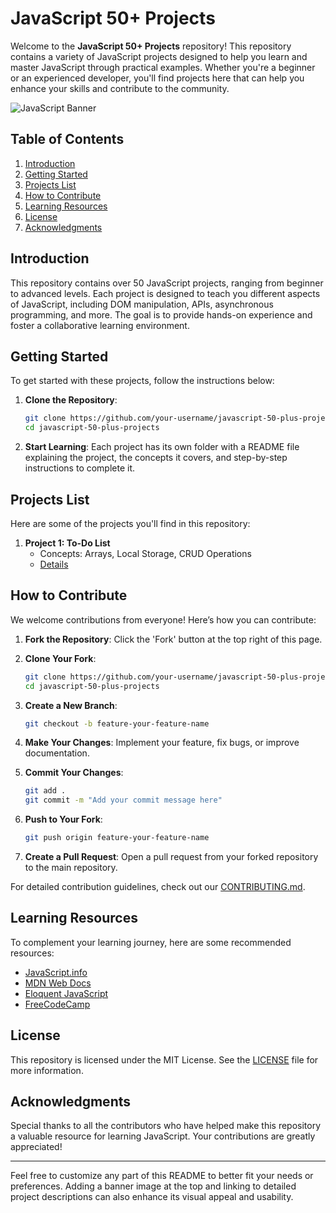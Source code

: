
# JavaScript 50+ Projects

Welcome to the **JavaScript 50+ Projects** repository! This repository contains a variety of JavaScript projects designed to help you learn and master JavaScript through practical examples. Whether you're a beginner or an experienced developer, you'll find projects here that can help you enhance your skills and contribute to the community.

![JavaScript Banner](https://i.ibb.co/dB1hK0y/Web-Designer-Business-Card-in-Yellow-Modern-Style.png)

## Table of Contents

1. [Introduction](#introduction)
2. [Getting Started](#getting-started)
3. [Projects List](#projects-list)
4. [How to Contribute](#how-to-contribute)
5. [Learning Resources](#learning-resources)
6. [License](#license)
7. [Acknowledgments](#acknowledgments)

## Introduction

This repository contains over 50 JavaScript projects, ranging from beginner to advanced levels. Each project is designed to teach you different aspects of JavaScript, including DOM manipulation, APIs, asynchronous programming, and more. The goal is to provide hands-on experience and foster a collaborative learning environment.

## Getting Started

To get started with these projects, follow the instructions below:

1. **Clone the Repository**:
   ```bash
   git clone https://github.com/your-username/javascript-50-plus-projects.git
   cd javascript-50-plus-projects
   ```

2. **Start Learning**:
   Each project has its own folder with a README file explaining the project, the concepts it covers, and step-by-step instructions to complete it. 

## Projects List

Here are some of the projects you'll find in this repository:

1. **Project 1: To-Do List**
   - Concepts: Arrays, Local Storage, CRUD Operations
   - [Details](projects/todo-list/README.md)

## How to Contribute

We welcome contributions from everyone! Here’s how you can contribute:

1. **Fork the Repository**:
   Click the 'Fork' button at the top right of this page.

2. **Clone Your Fork**:
   ```bash
   git clone https://github.com/your-username/javascript-50-plus-projects.git
   cd javascript-50-plus-projects
   ```

3. **Create a New Branch**:
   ```bash
   git checkout -b feature-your-feature-name
   ```

4. **Make Your Changes**:
   Implement your feature, fix bugs, or improve documentation.

5. **Commit Your Changes**:
   ```bash
   git add .
   git commit -m "Add your commit message here"
   ```

6. **Push to Your Fork**:
   ```bash
   git push origin feature-your-feature-name
   ```

7. **Create a Pull Request**:
   Open a pull request from your forked repository to the main repository.

For detailed contribution guidelines, check out our [CONTRIBUTING.md](CONTRIBUTING.md).

## Learning Resources

To complement your learning journey, here are some recommended resources:

- [JavaScript.info](https://javascript.info/)
- [MDN Web Docs](https://developer.mozilla.org/en-US/docs/Web/JavaScript)
- [Eloquent JavaScript](https://eloquentjavascript.net/)
- [FreeCodeCamp](https://www.freecodecamp.org/)

## License

This repository is licensed under the MIT License. See the [LICENSE](LICENSE) file for more information.

## Acknowledgments

Special thanks to all the contributors who have helped make this repository a valuable resource for learning JavaScript. Your contributions are greatly appreciated!

---

Feel free to customize any part of this README to better fit your needs or preferences. Adding a banner image at the top and linking to detailed project descriptions can also enhance its visual appeal and usability.
